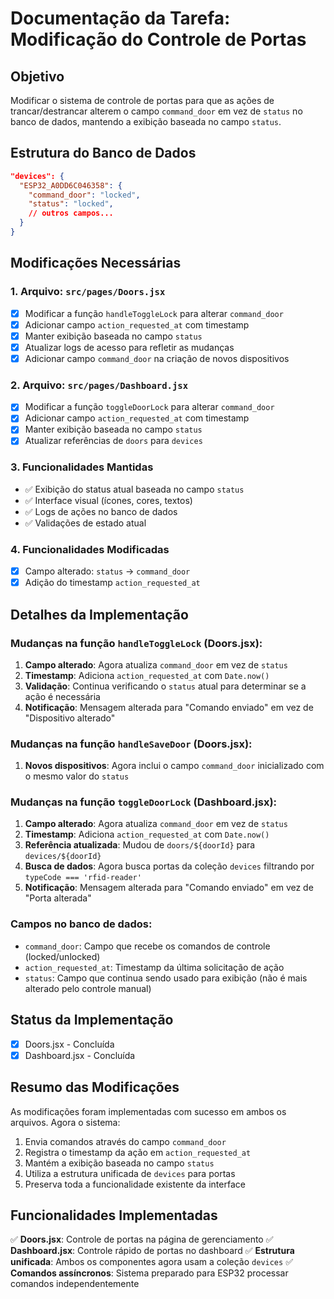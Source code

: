 # Documentação da Tarefa: Modificação do Controle de Portas

## Objetivo
Modificar o sistema de controle de portas para que as ações de trancar/destrancar alterem o campo `command_door` em vez de `status` no banco de dados, mantendo a exibição baseada no campo `status`.

## Estrutura do Banco de Dados
```json
"devices": {
  "ESP32_A0DD6C046358": {
    "command_door": "locked",
    "status": "locked",
    // outros campos...
  }
}
```

## Modificações Necessárias

### 1. Arquivo: `src/pages/Doors.jsx`
- [x] Modificar a função `handleToggleLock` para alterar `command_door`
- [x] Adicionar campo `action_requested_at` com timestamp
- [x] Manter exibição baseada no campo `status`
- [x] Atualizar logs de acesso para refletir as mudanças
- [x] Adicionar campo `command_door` na criação de novos dispositivos

### 2. Arquivo: `src/pages/Dashboard.jsx`
- [x] Modificar a função `toggleDoorLock` para alterar `command_door`
- [x] Adicionar campo `action_requested_at` com timestamp
- [x] Manter exibição baseada no campo `status`
- [x] Atualizar referências de `doors` para `devices`

### 3. Funcionalidades Mantidas
- ✅ Exibição do status atual baseada no campo `status`
- ✅ Interface visual (ícones, cores, textos)
- ✅ Logs de ações no banco de dados
- ✅ Validações de estado atual

### 4. Funcionalidades Modificadas
- [x] Campo alterado: `status` → `command_door`
- [x] Adição do timestamp `action_requested_at`

## Detalhes da Implementação

### Mudanças na função `handleToggleLock` (Doors.jsx):
1. **Campo alterado**: Agora atualiza `command_door` em vez de `status`
2. **Timestamp**: Adiciona `action_requested_at` com `Date.now()`
3. **Validação**: Continua verificando o `status` atual para determinar se a ação é necessária
4. **Notificação**: Mensagem alterada para "Comando enviado" em vez de "Dispositivo alterado"

### Mudanças na função `handleSaveDoor` (Doors.jsx):
1. **Novos dispositivos**: Agora inclui o campo `command_door` inicializado com o mesmo valor do `status`

### Mudanças na função `toggleDoorLock` (Dashboard.jsx):
1. **Campo alterado**: Agora atualiza `command_door` em vez de `status`
2. **Timestamp**: Adiciona `action_requested_at` com `Date.now()`
3. **Referência atualizada**: Mudou de `doors/${doorId}` para `devices/${doorId}`
4. **Busca de dados**: Agora busca portas da coleção `devices` filtrando por `typeCode === 'rfid-reader'`
5. **Notificação**: Mensagem alterada para "Comando enviado" em vez de "Porta alterada"

### Campos no banco de dados:
- `command_door`: Campo que recebe os comandos de controle (locked/unlocked)
- `action_requested_at`: Timestamp da última solicitação de ação
- `status`: Campo que continua sendo usado para exibição (não é mais alterado pelo controle manual)

## Status da Implementação
- [x] Doors.jsx - Concluída
- [x] Dashboard.jsx - Concluída

## Resumo das Modificações
As modificações foram implementadas com sucesso em ambos os arquivos. Agora o sistema:
1. Envia comandos através do campo `command_door`
2. Registra o timestamp da ação em `action_requested_at`
3. Mantém a exibição baseada no campo `status`
4. Utiliza a estrutura unificada de `devices` para portas
5. Preserva toda a funcionalidade existente da interface

## Funcionalidades Implementadas
✅ **Doors.jsx**: Controle de portas na página de gerenciamento
✅ **Dashboard.jsx**: Controle rápido de portas no dashboard
✅ **Estrutura unificada**: Ambos os componentes agora usam a coleção `devices`
✅ **Comandos assíncronos**: Sistema preparado para ESP32 processar comandos independentemente 
